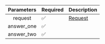 | Parameters | Required           | Description           |
|:----------:|--------------------|-----------------------|
|  request   | :white_check_mark: | [Request](Request.md) |
| answer_one | :white_check_mark: |                       |
| answer_two | :white_check_mark: |                       |